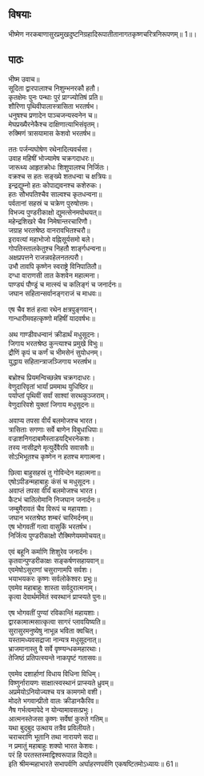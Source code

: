 ## विषयाः

भीष्मेण नरकबाणासुरप्रमुखदुष्टनिग्रहादिरूपातीतानागतकृष्णचरित्रनिरूपणम्॥ 1॥।  

## पाठः

भीष्म उवाच॥  
सूदिता द्वारपालाश्च निशुम्भनरकौ हतौ।  
कृतक्षेमः पुनः पन्थाः पुरं प्राग्ज्योतिषं प्रति॥  
शौरिणा पृथिवीपालास्त्रासिता भरतर्षभ।  
धनुषश्च प्रणादेन पाञ्चजन्यस्वनेन च॥  
मेघप्रख्यैरनेकैश्च दाक्षिणात्याभिसंवृतम्।  
रुक्मिणं त्रासयामास केशवो भरतर्षभ॥  

ततः पर्जन्यघोषेण रथेनादित्यवर्चसा।  
उवाह महिषीं भोज्यामेष चक्रगदाधरः॥  
जारूथ्य आहृतक्रोधः शिशुपालश्च निर्जितः।  
वक्रश्च स हतः सङ्ख्ये शतधन्वा च क्षत्रियः॥  
इन्द्रद्युम्नो हतः कोपाद्यवनश्च कशेरुकः।  
हतः सौभपतिश्चैव साल्वश्च कृतधन्वना॥  
पर्वतानां सहस्रं च चक्रेण पुरुषोत्तमः।  
विभज्य पुण्डरीकाक्षो द्युमत्सेनमपोथयत्॥  
महेन्द्रशिखरे चैव निमेषान्तरचारिणौ।  
जग्राह भरतश्रेष्ठ वानरावभितश्चरौ॥  
इरावत्यां महाभोजो वह्निसूर्यसमो बले।  
गोपतिस्तालकेतुश्च निहतौ शार्ङ्गधन्वना॥  
अक्षप्रपत्तने राजन्नवहेलनतत्परौ।  
उभौ तावपि कृष्णेन स्वराष्ट्रे विनिपातितौ॥  
दग्धा वाराणसी तात केशवेन महात्मना।  
पाण्ड्यं पौण्ड्रं च मात्स्यं च कलिङ्गं च जनार्दनः॥  
जघान सहितान्सर्वानङ्गराजं च माधवः॥  

एष चैव शतं हत्वा रथेन क्षत्रपुङ्गवान्।  
गान्धारीमवहत्कृष्णो महिषीं यादवर्षभः॥  

अथ गाण्डीवधन्वानं क्रीडार्थं मधुसूदनः।  
जिगाय भरतश्रेष्ठ कुन्त्याश्च प्रमुखे विभुः॥  
द्रौणिं कृपं च कर्णं च भीमसेनं सुयोधनम्।  
युद्धाय सहितान्त्राजञ्जिगाय भरतर्षभ॥  

बभ्रोश्च प्रियमन्विच्छन्नेष चक्रगदाधरः।  
वेणुदारिवृतां भार्यां प्रममाथ युधिष्ठिर॥  
पर्याप्तां पृथिवीं सर्वां साश्वां सरथकुञ्जराम्।  
वेणुदारिवशे युक्तां जिगाय मधुसूदनः॥  

अवाप्य तपसा वीर्यं बलमोजश्च भारत।  
त्रासिताः सगणाः सर्वे बाणेन विबुधाधिपाः॥  
वज्राशनिगदाबामैस्ताडयद्भिरनेकशः।  
तस्य नासीद्रणे मृत्युर्देवैरपि सवासवैः॥  
सोऽभिभूतश्च कृष्णेन न हतश्च मगात्मना।  

छित्वा बाहुसहस्रं तु गोविन्देन महात्मना॥  
एषोऽपीडन्महाबाहुः कंसं च मधुसूदनः।  
अवाप्तं तपसा वीर्यं बलमोजश्च भारत।  
कैटभं चातिलोमानि निजघान जनार्दनः॥  
जम्बुमैरावतं चैव विरूपं च महायशाः।  
जघान भरतश्रेष्ठ शम्बरं चारिमर्दनम्॥  
एष भोगवतीं गत्वा वासुकिं भरतर्षभ।  
निर्जित्य पुण्डरीकाक्षो रौक्मिणेयममोचयत्॥  

एवं बहूनि कर्माणि शिशुरेव जनार्दनः।  
कृतवान्पुण्डरीकाक्षः सङ्कर्षणसहायवान्॥  
एवमेषोऽसुराणां चसुराणामपि सर्वशः।  
भयाभयकरः कृष्णः सर्वलोकेश्वरः प्रभुः॥  
एवमेव महाबाहुः शास्ता सर्वदुरात्मनाम्।  
कृत्वा देवार्थममितं स्वस्थानं प्राप्स्यते पुनः॥  

एष भोगवतीं पुण्यां रविकान्तिं महायशाः।  
द्वारकामात्मसात्कृत्वा सागरं प्लावयिष्यति॥  
सुरासुरमनुष्येषु नाभून्न भविता क्वचित्।  
यस्तामध्यवसद्राजा नान्यत्र मधुसूदनात्॥  
भ्राजमानास्तु वै सर्वे वृष्ण्यन्धकमहारथाः।  
तेजिष्ठं प्रतिपत्स्यन्ते नाकपृष्टं गतासवः॥  

एवमेव दशार्हाणां विधाय विधिना विधिम्।  
विष्णुर्नारायणः साक्षात्स्वस्थानं प्राप्स्यते ध्रुवम्॥  
अप्रमेयोऽनियोज्यश्च यत्र कामगमो वशी।  
मोदते भगवान्प्रीतो वालः क्रीडानकैरिव॥  
नैष गर्भत्वमापेदे न योन्यामावसत्प्रभुः।  
आत्मनस्तेजसा कृष्णः सर्वेषां कुरुते गतिम्॥  
यथा बुद्बुद उत्थाय तत्रैव प्रविलीयते।  
चराचराणि भूतानि तथा नारायणे सदा॥  
न प्रमातुं महाबाहुः शक्यो भारत केशवः।  
परं हि परतस्तस्माद्विश्वरूपान्न विद्यते॥  
इति श्रीमन्महाभारते सभापर्वणि अर्घाहरणपर्वणि एकषष्टितमोऽध्यायः॥ 61॥

